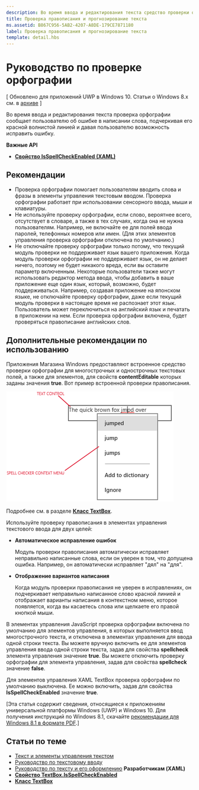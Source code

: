 ```yaml
---
description: Во время ввода и редактирования текста средство проверки орфографии сообщает пользователю об ошибке подчеркивая ее и позволяя пользователю исправить ее.
title: Проверка правописания и прогнозирование текста
ms.assetid: B867C956-5AB2-4207-A8DE-179CE7871180
label: Проверка правописания и прогнозирование текста
template: detail.hbs
---
```


# Руководство по проверке орфографии

\[ Обновлено для приложений UWP в Windows 10. Статьи о Windows 8.x см. в [архиве](http://go.microsoft.com/fwlink/p/?linkid=619132) \]

Во время ввода и редактирования текста проверка орфографии сообщает пользователю об ошибке в написании слова, подчеркивая его красной волнистой линией и давая пользователю возможность исправить ошибку.

**Важные API**

-   [**Свойство IsSpellCheckEnabled (XAML)**](https://msdn.microsoft.com/library/windows/apps/br209688)


## <span id="checklist_section"></span><span id="CHECKLIST_SECTION"></span>Рекомендации


-   Проверка орфографии помогает пользователям вводить слова и фразы в элементы управления текстовым вводом. Проверка орфографии работает при использовании сенсорного ввода, мыши и клавиатуры.
-   Не используйте проверку орфографии, если слово, вероятнее всего, отсутствует в словаре, а также в тех случаях, когда она не нужна пользователям. Например, не включайте ее для полей ввода паролей, телефонных номеров или имен. (Для этих элементов управления проверка орфографии отключена по умолчанию.)
-   Не отключайте проверку орфографии только потому, что текущий модуль проверки не поддерживает язык вашего приложения. Когда модуль проверки орфографии не поддерживает язык, он не делает ничего, поэтому не будет никакого вреда, если вы оставите параметр включенным. Некоторые пользователи также могут использовать редактор метода ввода, чтобы добавить в ваше приложение еще один язык, который, возможно, будет поддерживаться. Например, создавая приложение на японском языке, не отключайте проверку орфографии, даже если текущий модуль проверки в настоящее время не распознает этот язык. Пользователь может переключиться на английский язык и печатать в приложении на нем. Если проверка орфографии включена, будет проверяться правописание английских слов.

## <span id="Additional_usage_guidance"></span><span id="additional_usage_guidance"></span><span id="ADDITIONAL_USAGE_GUIDANCE"></span>Дополнительные рекомендации по использованию


Приложения Магазина Windows предоставляют встроенное средство проверки орфографии для многострочных и однострочных текстовых полей, а также для элементов, для свойств **contentEditable** которых заданы значения **true**. Вот пример встроенной проверки правописания.

![Встроенный инструмент проверки правописания](images/spellchecking.png)

Подробнее см. в разделе [**Класс TextBox**](https://msdn.microsoft.com/library/windows/apps/br209683).

Используйте проверку правописания в элементах управления текстового ввода для двух целей:

-   **Автоматическое исправление ошибок**

    Модуль проверки правописания автоматически исправляет неправильно написанные слова, если он уверен в том, что допущена ошибка. Например, он автоматически исправляет "дял" на "для".

-   **Отображение вариантов написания**

    Когда модуль проверки правописания не уверен в исправлениях, он подчеркивает неправильно написанное слово красной линией и отображает варианты написания в контекстном меню, которое появляется, когда вы касаетесь слова или щелкаете его правой кнопкой мыши.

В элементах управления JavaScript проверка орфографии включена по умолчанию для элементов управления, в которых выполняется ввод многострочного текста, и отключена в элементах управления для ввода одной строки текста. Вы можете вручную включить ее для элементов управления ввода одной строки текста, задав для свойства **spellcheck** элемента управления значение **true**. Вы можете отключить проверку орфографии для элемента управления, задав для свойства **spellcheck** значение **false**.

Для элементов управления XAML TextBox проверка орфографии по умолчанию выключена. Ее можно включить, задав для свойства **IsSpellCheckEnabled** значение **true**.

\[Эта статья содержит сведения, относящиеся к приложениям универсальной платформы Windows (UWP) и Windows 10. Для получения инструкций по Windows 8.1, скачайте [рекомендации для Windows 8.1 в формате PDF](https://go.microsoft.com/fwlink/p/?linkid=258743).\]

## <span id="related_topics"></span>Статьи по теме

* [Текст и элементы управления текстом](text-controls.md)
* [Руководство по текстовому вводу](https://msdn.microsoft.com/library/windows/apps/hh750315)
* [Руководство по тексту и его оформлению](https://msdn.microsoft.com/library/windows/apps/hh700394)
**Разработчикам (XAML)**
* [**Свойство TextBox.IsSpellCheckEnabled**](https://msdn.microsoft.com/library/windows/apps/br209688)
* [**Класс TextBox**](https://msdn.microsoft.com/library/windows/apps/br209683)

 






<!--HONumber=Mar16_HO1-->


